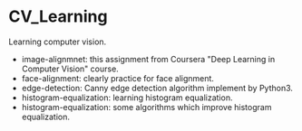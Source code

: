 # CV_Learning
Learning computer vision.

+ image-alignmnet: this assignment from Coursera "Deep Learning in Computer Vision" course.
+ face-alignment: clearly practice for face alignment.
+ edge-detection: Canny edge detection algorithm implement by Python3.
+ histogram-equalization: learning histogram equalization.
+ histogram-equalization: some algorithms which improve histogram equalization.

